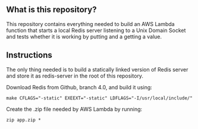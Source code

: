 What is this repository?
------------------------

This repository contains everything needed to build an AWS Lambda function
that starts a local Redis server listening to a Unix Domain Socket and tests
whether it is working by putting and a getting a value.

Instructions
------------

The only thing needed is to build a statically linked version of Redis server
and store it as redis-server in the root of this repository.

Download Redis from Github, branch 4.0, and build it using:

    make CFLAGS="-static" EXEEXT="-static" LDFLAGS="-I/usr/local/include/"

Create the .zip file needed by AWS Lambda by running:

    zip app.zip *

